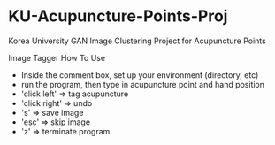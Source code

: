 # KU-Acupuncture-Points-Proj
Korea University GAN Image Clustering Project for Acupuncture Points

Image Tagger How To Use
- Inside the comment box, set up your environment (directory, etc)
- run the program, then type in acupuncture point and hand position
- 'click left' => tag acupuncture
- 'click right' => undo
- 's' => save image
- 'esc' => skip image
- 'z' => terminate program
